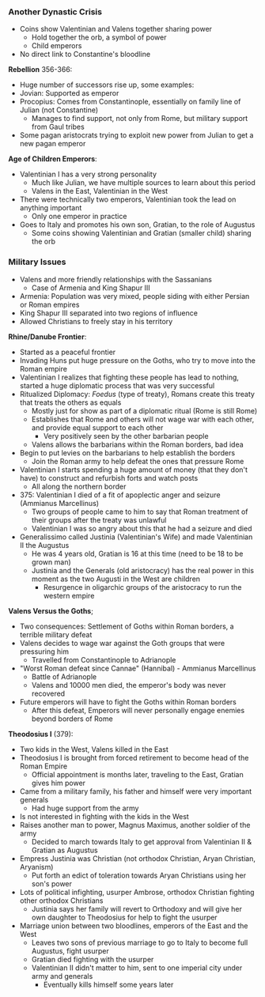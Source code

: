 ### Another Dynastic Crisis
 - Coins show Valentinian and Valens together sharing power
	 - Hold together the orb, a symbol of power
	 - Child emperors
 - No direct link to Constantine's bloodline

**Rebellion** 356-366:
 - Huge number of successors rise up, some examples:
 - Jovian: Supported as emperor
 - Procopius: Comes from Constantinople, essentially on family line of Julian (not Constantine)
	 - Manages to find support, not only from Rome, but military support from Gaul tribes
 - Some pagan aristocrats trying to exploit new power from Julian to get a new pagan emperor

**Age of Children Emperors**:
 - Valentinian I has a very strong personality
	 - Much like Julian, we have multiple sources to learn about this period
	 - Valens in the East, Valentinian in the West
 - There were technically two emperors, Valentinian took the lead on anything important
	 - Only one emperor in practice
 - Goes to Italy and promotes his own son, Gratian, to the role of Augustus
	 - Some coins showing Valentinian and Gratian (smaller child) sharing the orb

### Military Issues
 - Valens and more friendly relationships with the Sassanians
	 - Case of Armenia and King Shapur III
 - Armenia: Population was very mixed, people siding with either Persian or Roman empires
 - King Shapur III separated into two regions of influence
 - Allowed Christians to freely stay in his territory

**Rhine/Danube Frontier**:
 - Started as a peaceful frontier
 - Invading Huns put huge pressure on the Goths, who try to move into the Roman empire
 - Valentinian I realizes that fighting these people has lead to nothing, started a huge diplomatic process that was very successful
 - Ritualized Diplomacy: *Foedus* (type of treaty), Romans create this treaty that treats the others as equals
	 - Mostly just for show as part of a diplomatic ritual (Rome is still Rome)
	 - Establishes that Rome and others will not wage war with each other, and provide equal support to each other
		 - Very positively seen by the other barbarian people
	 - Valens allows the barbarians within the Roman borders, bad idea
 - Begin to put levies on the barbarians to help establish the borders
	 - Join the Roman army to help defeat the ones that pressure Rome
 - Valentinian I starts spending a huge amount of money (that they don't have) to construct and refurbish forts and watch posts
	 - All along the northern border
 - 375: Valentinian I died of a fit of apoplectic anger and seizure (Ammianus Marcellinus)
	 - Two groups of people came to him to say that Roman treatment of their groups after the treaty was unlawful
	 - Valentinian I was so angry about this that he had a seizure and died
 - Generalissimo called Justinia (Valentinian's Wife) and made Valentinian II the Augustus
	 - He was 4 years old, Gratian is 16 at this time (need to be 18 to be grown man)
	 - Justinia and the Generals (old aristocracy) has the real power in this moment as the two Augusti in the West are children
		 - Resurgence in oligarchic groups of the aristocracy to run the western empire

**Valens Versus the Goths**;
 - Two consequences: Settlement of Goths within Roman borders, a terrible military defeat
 - Valens decides to wage war against the Goth groups that were pressuring him
	 - Travelled from Constantinople to Adrianople
 - "Worst Roman defeat since Cannae" (Hannibal) - Ammianus Marcellinus
	 - Battle of Adrianople
	 - Valens and 10000 men died, the emperor's body was never recovered
 - Future emperors will have to fight the Goths within Roman borders
	 - After this defeat, Emperors will never personally engage enemies beyond borders of Rome

**Theodosius I** (379):
 - Two kids in the West, Valens killed in the East
 - Theodosius I is brought from forced retirement to become head of the Roman Empire
	 - Official appointment is months later, traveling to the East, Gratian gives him power
 - Came from a military family, his father and himself were very important generals
	 - Had huge support from the army
 - Is not interested in fighting with the kids in the West
 - Raises another man to power, Magnus Maximus, another soldier of the army
	 - Decided to march towards Italy to get approval from Valentinian II & Gratian as Augustus
 - Empress Justinia was Christian (not orthodox Christian, Aryan Christian, Aryanism)
	 - Put forth an edict of toleration towards Aryan Christians using her son's power
 - Lots of political infighting, usurper Ambrose, orthodox Christian fighting other orthodox Christians
	 - Justinia says her family will revert to Orthodoxy and will give her own daughter to Theodosius for help to fight the usurper
 - Marriage union between two bloodlines, emperors of the East and the West
	 - Leaves two sons of previous marriage to go to Italy to become full Augustus, fight usurper
	 - Gratian died fighting with the usurper
	 - Valentinian II didn't matter to him, sent to one imperial city under army and generals
		 - Eventually kills himself some years later

